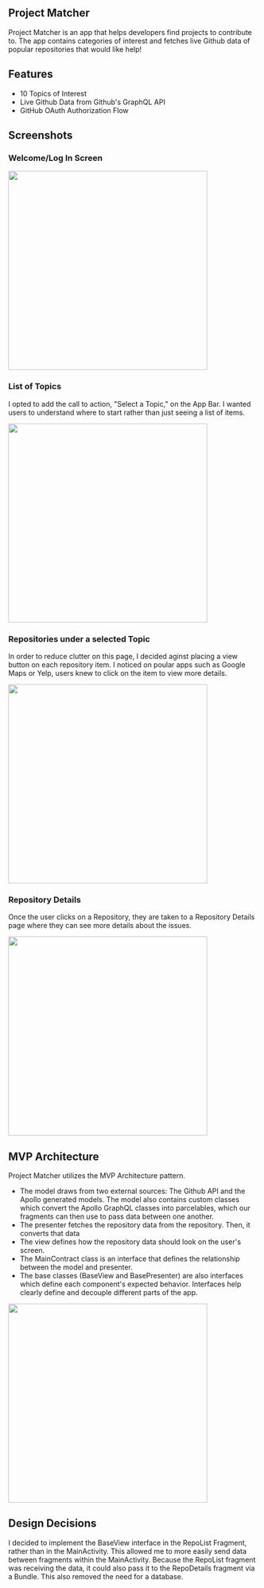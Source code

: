 
<!-- <p align="center">
<img src="https://user-images.githubusercontent.com/41392379/159155933-73a896e8-757d-4a32-95ff-600626b18b57.png" width=80%>
 </p> -->


## Project Matcher

Project Matcher is an app that helps developers find projects to contribute to.
The app contains categories of interest and fetches live Github data of popular repositories
that would like help!



## Features

- 10 Topics of Interest
- Live Github Data from Github's GraphQL API
- GitHub OAuth Authorization Flow



## Screenshots

### Welcome/Log In Screen  
 <p>
<img src="https://user-images.githubusercontent.com/41392379/159156071-54aa1635-100e-4be6-a867-1556564c3169.jpg" height="400">
 </p>


### List of Topics  
I opted to add the call to action, "Select a Topic," on the App Bar. I wanted users to understand where to start rather than just seeing a list of items.
 <p>
<img src="https://user-images.githubusercontent.com/41392379/159156196-984cb865-6b54-41e1-8fb2-afb5ac06ea80.jpg" height="400">
 </p>



### Repositories under a selected Topic
In order to reduce clutter on this page, I decided aginst placing a view button on each repository item. I noticed on poular apps such as Google Maps or Yelp,
users knew to click on the item to view more details.


 <p>
<img src="https://user-images.githubusercontent.com/41392379/159156277-fd183d82-5540-4c4a-bc41-d066ffc360e0.jpg" height="400">
 </p>


### Repository Details 
Once the user clicks on a Repository, they are taken to a Repository Details page where they can see more details about the issues.

 <p>
<img src="https://user-images.githubusercontent.com/41392379/159156323-8168b9f7-925b-4212-9769-3f02832a835d.jpg" height="400">
 </p>




## MVP Architecture

Project Matcher utilizes the MVP Architecture pattern.
- The model draws from two external sources: The Github API and the Apollo generated models. The model also contains custom classes which convert the Apollo GraphQL classes into parcelables, which our fragments can then use to pass data between one another.
- The presenter fetches the repository data from the repository. Then, it converts that data 
- The view defines how the repository data should look on the user's screen.
- The MainContract class is an interface that defines the relationship between the model and presenter.
- The base classes (BaseView and BasePresenter) are also interfaces which define each component's expected behavior. Interfaces help clearly define and decouple different parts of the app.



 <p>
<img src="https://user-images.githubusercontent.com/41392379/159156765-5e903cec-4743-4884-ae09-17b8a7396dee.png" height="400">
 </p>


## Design Decisions

I decided to implement the BaseView interface in the RepoList Fragment, rather than in the MainActivity. This allowed me to more easily send data between fragments within the MainActivity. Because the RepoList fragment was receiving the data, it could also pass it to the RepoDetails fragment via a Bundle. This also removed the need for a database.


